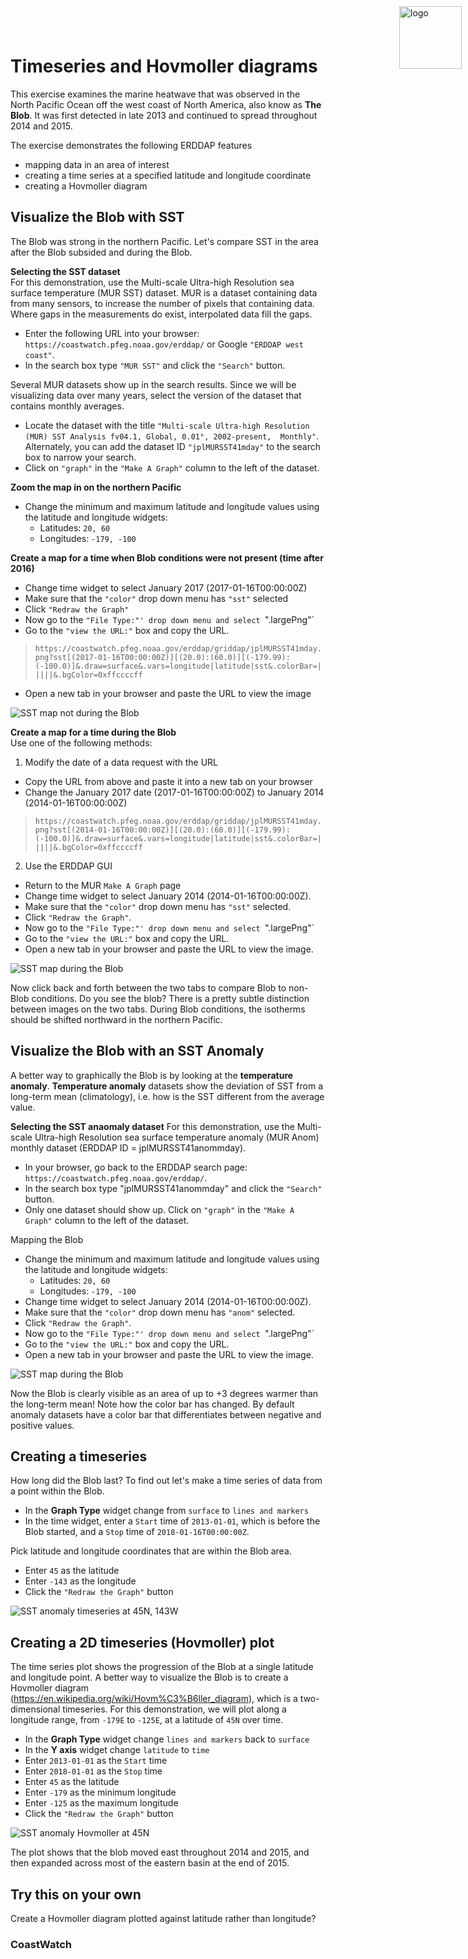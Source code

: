 # Timeseries and Hovmoller diagrams

This exercise examines the marine heatwave that was observed in the North Pacific Ocean off the west coast of North America, also know as __The Blob__. It was first detected in late 2013 and continued to spread throughout 2014 and 2015.   

The exercise demonstrates the following ERDDAP features 
* mapping data in an area of interest   
* creating a time series at a specified latitude and longitude coordinate  
* creating a Hovmoller diagram   

## Visualize the Blob with SST

The Blob was strong in the northern Pacific. Let's compare SST in the area after the Blob subsided and during the Blob.  

**Selecting the SST dataset**  
For this demonstration, use the Multi-scale Ultra-high Resolution sea surface temperature (MUR SST) dataset. MUR is a dataset containing data from many sensors, to increase the number of pixels that containing data. Where gaps in the measurements do exist, interpolated data fill the gaps.  

* Enter the following URL into your browser: `https://coastwatch.pfeg.noaa.gov/erddap/`  or Google `"ERDDAP west coast"`.  
* In the search box type `"MUR SST"` and click the `"Search"` button.  

Several MUR datasets show up in the search results. Since we will be visualizing data over many years, select the version of the dataset that contains monthly averages.  

* Locate the dataset with the title `"Multi-scale Ultra-high Resolution (MUR) SST Analysis fv04.1, Global, 0.01°, 2002-present, 
Monthly"`. Alternately, you can add the dataset ID `"jplMURSST41mday"` to the search box to narrow your search. 
* Click on `"graph"` in the `"Make A Graph"` column to the left of the dataset.  

**Zoom the map in on the northern Pacific**

* Change the minimum and maximum latitude and longitude values using the latitude and longitude widgets: 
    * Latitudes: `20, 60`
    * Longitudes: `-179, -100`  

**Create a map for a time when Blob conditions were not present (time after 2016)**     

* Change time widget to select January 2017 (2017-01-16T00:00:00Z)
* Make sure that the `"color"` drop down menu has `"sst"` selected
* Click `"Redraw the Graph"`  
* Now go to the `"File Type:"' drop down menu and select `".largePng"`
* Go to the `"view the URL:"` box and copy the URL. 
> `https://coastwatch.pfeg.noaa.gov/erddap/griddap/jplMURSST41mday.png?sst[(2017-01-16T00:00:00Z)][(20.0):(60.0)][(-179.99):(-100.0)]&.draw=surface&.vars=longitude|latitude|sst&.colorBar=|||||&.bgColor=0xffccccff`  
* Open a new tab in your browser and paste the URL to view the image

![SST map not during the Blob](images/no_blobsst.png)

**Create a map for a time during the Blob**   
Use one of the following methods:  

1. Modify the date of a data request with the URL  
* Copy the URL from above and paste it into a new tab on your browser
* Change the January 2017 date (2017-01-16T00:00:00Z) to January 2014 (2014-01-16T00:00:00Z)
> `https://coastwatch.pfeg.noaa.gov/erddap/griddap/jplMURSST41mday.png?sst[(2014-01-16T00:00:00Z)][(20.0):(60.0)][(-179.99):(-100.0)]&.draw=surface&.vars=longitude|latitude|sst&.colorBar=|||||&.bgColor=0xffccccff`  

2. Use the ERDDAP GUI 
* Return to the MUR `Make A Graph` page 
* Change time widget to select January 2014 (2014-01-16T00:00:00Z).
* Make sure that the `"color"` drop down menu has `"sst"` selected.
* Click `"Redraw the Graph"`.  
* Now go to the `"File Type:"' drop down menu and select `".largePng"`
* Go to the `"view the URL:"` box and copy the URL.
* Open a new tab in your browser and paste the URL to view the image.  

![SST map during the Blob](images/blobsst.png)

Now click back and forth between the two tabs to compare Blob to non-Blob conditions. Do you see the blob? There is a pretty subtle distinction between images on the two tabs. During Blob conditions, the isotherms should be shifted northward in the northern Pacific. 

## Visualize the Blob with an SST Anomaly  
A better way to graphically the Blob is by looking at the __temperature anomaly__. __Temperature anomaly__ datasets show the deviation of SST from a long-term mean (climatology), i.e. how is the SST different from the average value.   

**Selecting the SST anaomaly dataset**
For this demonstration, use the Multi-scale Ultra-high Resolution sea surface temperature anomaly (MUR Anom) monthly dataset (ERDDAP ID = jplMURSST41anommday).   

* In your browser, go back to the ERDDAP search page: `https://coastwatch.pfeg.noaa.gov/erddap/`. 
* In the search box type "jplMURSST41anommday" and click the `"Search"` button.
* Only one dataset should show up. Click on `"graph"` in the `"Make A Graph"` column to the left of the dataset. 

Mapping the Blob 

* Change the minimum and maximum latitude and longitude values using the latitude and longitude widgets: 
    * Latitudes: `20, 60`
    * Longitudes: `-179, -100`  
* Change time widget to select January 2014 (2014-01-16T00:00:00Z).
* Make sure that the `"color"` drop down menu has `"anom"` selected.
* Click `"Redraw the Graph"`.  
* Now go to the `"File Type:"' drop down menu and select `".largePng"`
* Go to the `"view the URL:"` box and copy the URL.
* Open a new tab in your browser and paste the URL to view the image.  

![SST map during the Blob](images/blobanom.png)

Now the Blob is clearly visible as an area of up to +3 degrees warmer than the long-term mean!  Note how the color bar has changed.  By default anomaly datasets have a color bar that differentiates between negative and positive values.

## Creating a timeseries 

How long did the Blob last? To find out let's make a time series of data from a point within the Blob. 

* In the __Graph Type__ widget change from `surface` to `lines and markers`   
* In the time widget, enter a `Start` time of `2013-01-01`, which is before the Blob started, and a `Stop` time of `2018-01-16T00:00:00Z`.  

Pick latitude and longitude coordinates that are within the Blob area. 
* Enter `45` as the latitude
* Enter `-143` as the longitude
* Click the `"Redraw the Graph"` button
    
![SST anomaly timeseries at 45N, 143W](images/blobtimeseries.png)    

## Creating a 2D timeseries (Hovmoller) plot 
The time series plot shows the progression of the Blob at a single latitude and longitude point. A better way to visualize the Blob is to create a Hovmoller diagram (https://en.wikipedia.org/wiki/Hovm%C3%B6ller_diagram), which is a two-dimensional timeseries. For this demonstration, we will plot along a longitude range, from `-179E` to `-125E`, at a latitude of `45N` over time.  

* In the __Graph Type__ widget change `lines and markers` back to `surface`
* In the __Y axis__ widget change `latitude` to `time`
* Enter `2013-01-01` as the `Start` time 
* Enter `2018-01-01` as the `Stop` time 
* Enter `45` as the latitude
* Enter `-179` as the minimum longitude
* Enter `-125` as the maximum longitude
* Click the `"Redraw the Graph"` button

![SST anomaly Hovmoller at 45N](images/blobhov.png)

The plot shows that the blob moved east throughout 2014 and 2015, and then expanded across most of the eastern basin at the end of 2015. 

## Try this on your own  
Create a Hovmoller diagram plotted against latitude rather than longitude?  

<!--html_preserve--><img src="images/cw_logo_80.png" alt="logo" style="position:absolute; top:0; right:0; padding:10px; width:100px"/><!--/html_preserve-->
### CoastWatch

